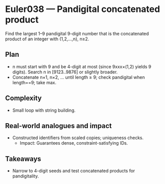 # Euler038 — Pandigital concatenated product

Find the largest 1–9 pandigital 9-digit number that is the concatenated product of an integer with (1,2,...,n), n≥2.

## Plan

- n must start with 9 and be 4-digit at most (since 9xxx×(1,2) yields 9 digits). Search n in [9123..9876] or slightly broader.
- Concatenate n×1, n×2, ... until length ≥ 9; check pandigital when length==9; take max.

## Complexity
- Small loop with string building.

## Real-world analogues and impact
- Constructed identifiers from scaled copies; uniqueness checks.
  - Impact: Guarantees dense, constraint-satisfying IDs.

## Takeaways
- Narrow to 4-digit seeds and test concatenated products for pandigitality.
